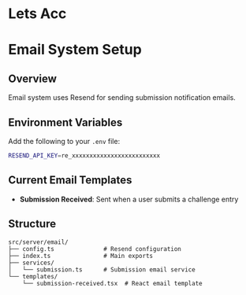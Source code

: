 # Lets Acc



# Email System Setup

## Overview
Email system uses Resend for sending submission notification emails.

## Environment Variables
Add the following to your `.env` file:

```bash
RESEND_API_KEY=re_xxxxxxxxxxxxxxxxxxxxxxxxx
```

## Current Email Templates
- **Submission Received**: Sent when a user submits a challenge entry

## Structure
```
src/server/email/
├── config.ts              # Resend configuration
├── index.ts               # Main exports
├── services/
│   └── submission.ts      # Submission email service
└── templates/
    └── submission-received.tsx  # React email template
``` 